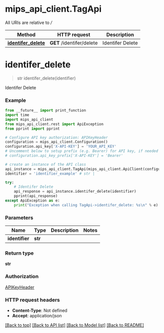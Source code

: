# mips_api_client.TagApi

All URIs are relative to */*

Method | HTTP request | Description
------------- | ------------- | -------------
[**identifer_delete**](TagApi.md#identifer_delete) | **GET** /identifer/delete | Identifer Delete

# **identifer_delete**
> str identifer_delete(identifier)

Identifer Delete

### Example
```python
from __future__ import print_function
import time
import mips_api_client
from mips_api_client.rest import ApiException
from pprint import pprint

# Configure API key authorization: APIKeyHeader
configuration = mips_api_client.Configuration()
configuration.api_key['X-API-KEY'] = 'YOUR_API_KEY'
# Uncomment below to setup prefix (e.g. Bearer) for API key, if needed
# configuration.api_key_prefix['X-API-KEY'] = 'Bearer'

# create an instance of the API class
api_instance = mips_api_client.TagApi(mips_api_client.ApiClient(configuration))
identifier = 'identifier_example' # str | 

try:
    # Identifer Delete
    api_response = api_instance.identifer_delete(identifier)
    pprint(api_response)
except ApiException as e:
    print("Exception when calling TagApi->identifer_delete: %s\n" % e)
```

### Parameters

Name | Type | Description  | Notes
------------- | ------------- | ------------- | -------------
 **identifier** | **str**|  | 

### Return type

**str**

### Authorization

[APIKeyHeader](../README.md#APIKeyHeader)

### HTTP request headers

 - **Content-Type**: Not defined
 - **Accept**: application/json

[[Back to top]](#) [[Back to API list]](../README.md#documentation-for-api-endpoints) [[Back to Model list]](../README.md#documentation-for-models) [[Back to README]](../README.md)

